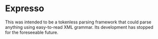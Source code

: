 # Expresso

This was intended to be a tokenless parsing framework that could parse anything using easy-to-read XML grammar.  Its development has stopped for the foreseeable future.

